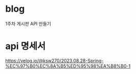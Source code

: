 # blog
1주차 게시판 API 만들기

# api 명세서
https://velog.io/@ksw270/2023.08.28-Spring-%EC%97%B0%EC%8A%B5%ED%95%98%EA%B8%B0-1
